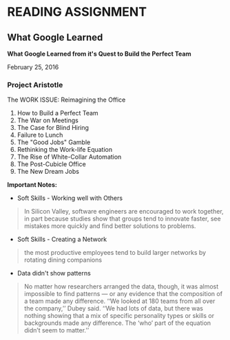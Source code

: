 # READING ASSIGNMENT

## What Google Learned

**What Google Learned from it's Quest to Build the Perfect Team**

February 25, 2016

### Project Aristotle

The WORK ISSUE: Reimagining the Office

1. How to Build a Perfect Team
1. The War on Meetings
1. The Case for Blind Hiring
1. Failure to Lunch
1. The "Good Jobs" Gamble
1. Rethinking the Work-life Equation
1. The Rise of White-Collar Automation
1. The Post-Cubicle Office
1. The New Dream Jobs


**Important Notes:**

- Soft Skills - Working well with Others

> In Silicon Valley, software engineers are encouraged to work together, in part because studies show that groups tend to innovate faster, see mistakes more quickly and find better solutions to problems.

- Soft Skills - Creating a Network

> the most productive employees tend to build larger networks by rotating dining companions

- Data didn't show patterns

> No matter how researchers arranged the data, though, it was almost impossible to find patterns — or any evidence that the composition of a team made any difference. ‘‘We looked at 180 teams from all over the company,’’ Dubey said. ‘‘We had lots of data, but there was nothing showing that a mix of specific personality types or skills or backgrounds made any difference. The ‘who’ part of the equation didn’t seem to matter.’’